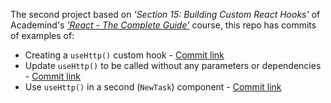 The second project based on *'Section 15: Building Custom React Hooks'* of Academind's *['React - The Complete Guide'](https://acad.link/reactjs)* course, this repo has commits of examples of:

* Creating a `useHttp()` custom hook - [Commit link](https://github.com/jro31/react-custom-hooks-demo-2/commit/3194cae56d8c3af2667deedff8029396a68f52ba)
* Update `useHttp()` to be called without any parameters or dependencies - [Commit link](https://github.com/jro31/react-custom-hooks-demo-2/commit/da70c126365d9393f919707297fdc339dd764952)
* Use `useHttp()` in a second (`NewTask`) component - [Commit link](https://github.com/jro31/react-custom-hooks-demo-2/commit/c60aaee17d93cae1de7d2fd21a768a7730ddb560)

